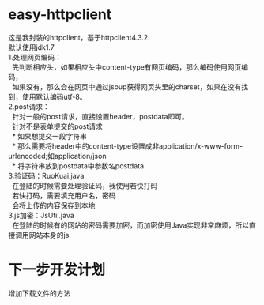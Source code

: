 # easy-httpclient
这是我封装的httpclient，基于httpclient4.3.2.<br>
默认使用jdk1.7<br>
1.处理网页编码：<br> 
&nbsp;&nbsp;先判断相应头，如果相应头中content-type有网页编码，那么编码使用网页编码，<br>
&nbsp;&nbsp;如果没有，那么会在网页中通过jsoup获得网页头里的charset，如果在没有找到，使用默认编码utf-8。<br>
2.post请求：<br>
&nbsp;&nbsp;针对一般的post请求，直接设置header，postdata即可。<br>
&nbsp;&nbsp;针对不是表单提交的post请求<br>
&nbsp;&nbsp;* 如果想提交一段字符串<br>
&nbsp;&nbsp;* 那么需要将header中的content-type设置成非application/x-www-form-urlencoded;如application/json<br>
&nbsp;&nbsp;* 将字符串放到postdata中参数名postdata<br>
3.验证码：RuoKuai.java<br> 
&nbsp;&nbsp;在登陆的时候需要处理验证码，我使用若快打码<br>
&nbsp;&nbsp;若快打码，需要填充用户名，密码<br>
&nbsp;&nbsp;会将上传的内容保存到本地<br>
3.js加密：JsUtil.java<br> 
&nbsp;&nbsp;在登陆的时候有的网站的密码需要加密，而加密使用Java实现非常麻烦，所以直接调用网站本身的js.<br> 
# 下一步开发计划<br>
增加下载文件的方法
